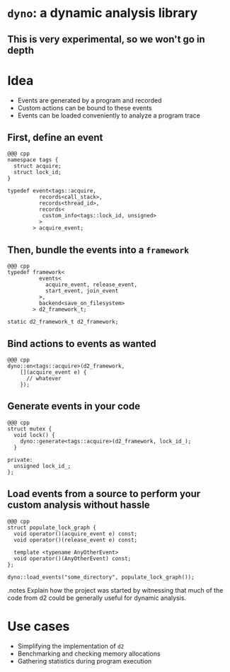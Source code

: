<!SLIDE subsection small>
# `dyno`: a dynamic analysis library


<!SLIDE>
## This is __very__ experimental, so we won't go in depth


<!SLIDE>
# Idea

* Events are generated by a program and recorded
* Custom actions can be bound to these events
* Events can be loaded conveniently to analyze a program trace


<!SLIDE small>
## First, define an event

    @@@ cpp
    namespace tags {
      struct acquire;
      struct lock_id;
    }

    typedef event<tags::acquire,
              records<call_stack>,
              records<thread_id>,
              records<
               custom_info<tags::lock_id, unsigned>
              >
            > acquire_event;


<!SLIDE small>
## Then, bundle the events into a `framework`

    @@@ cpp
    typedef framework<
              events<
                acquire_event, release_event,
                start_event, join_event
              >,
              backend<save_on_filesystem>
            > d2_framework_t;

    static d2_framework_t d2_framework;


<!SLIDE small>
## Bind actions to events as wanted

    @@@ cpp
    dyno::on<tags::acquire>(d2_framework,
        [](acquire_event e) {
          // whatever
        });


<!SLIDE small>
## Generate events in your code

    @@@ cpp
    struct mutex {
      void lock() {
        dyno::generate<tags::acquire>(d2_framework, lock_id_);
      }

    private:
      unsigned lock_id_;
    };


<!SLIDE small>
## Load events from a source to perform your custom analysis without hassle

    @@@ cpp
    struct populate_lock_graph {
      void operator()(acquire_event e) const;
      void operator()(release_event e) const;

      template <typename AnyOtherEvent>
      void operator()(AnyOtherEvent) const;
    };

    dyno::load_events("some_directory", populate_lock_graph());


<!SLIDE bullets incremental>
.notes Explain how the project was started by witnessing that much of the
       code from d2 could be generally useful for dynamic analysis.

# Use cases

* Simplifying the implementation of `d2`
* Benchmarking and checking memory allocations
* Gathering statistics during program execution

